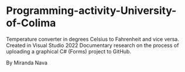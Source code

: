 # Programming-activity-University-of-Colima
Temperature converter in degrees Celsius to Fahrenheit and vice versa. Created in Visual Studio 2022
Documentary research on the process of uploading a graphical C# (Forms) project to GitHub.

By Miranda Nava
